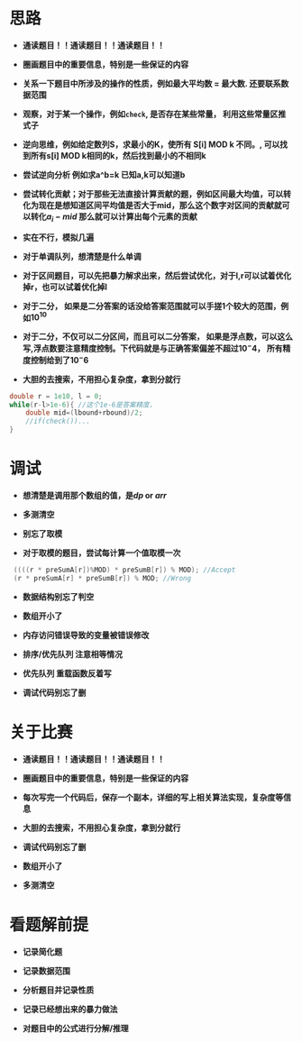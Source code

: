 # 思路

* **通读题目！！通读题目！！通读题目！！**

* **圈画题目中的重要信息，特别是一些保证的内容**

* **关系一下题目中所涉及的操作的性质，例如最大平均数 = 最大数. 还要联系数据范围**

* **观察，对于某一个操作，例如```check```, 是否存在某些常量， 利用这些常量区推式子**

* **逆向思维，例如给定数列S，求最小的K，使所有 S[i]​ MOD k 不同。, 可以找到所有s[i] MOD k相同的k，然后找到最小的不相同k**

* **尝试逆向分析 例如求a^b=k 已知a,k可以知道b**

* **尝试转化贡献；对于那些无法直接计算贡献的题，例如区间最大均值，可以转化为现在是想知道区间平均值是否大于mid，那么这个数字对区间的贡献就可以转化$a_i - mid$ 那么就可以计算出每个元素的贡献**

* **实在不行，模拟几遍**

* **对于单调队列，想清楚是什么单调**

* **对于区间题目，可以先把暴力解求出来，然后尝试优化，对于l,r可以试着优化掉r，也可以试着优化掉l**

* **对于二分， 如果是二分答案的话没给答案范围就可以手搓1个较大的范围，例如$10^{10}$**

* **对于二分，不仅可以二分区间，而且可以二分答案， 如果是浮点数，可以这么写,浮点数要注意精度控制。下代码就是与正确答案偏差不超过$10^-4$， 所有精度控制给到了$10^-6$**

* **大胆的去搜索，不用担心复杂度，拿到分就行**

```cpp
double r = 1e10, l = 0;
while(r-l>1e-6){ //这个1e-6是答案精度，
	double mid=(lbound+rbound)/2;
	//if(check())...
}
```

 
  
<!-- <br/><br/><br/><br/><br/><br/><br/><br/><br/><br/> -->

# 调试

* **想清楚是调用那个数组的值，是$dp$ or $arr$**

* **多测清空**

* **别忘了取模**

* **对于取模的题目，尝试每计算一个值取模一次**



```cpp
 ((((r * preSumA[r])%MOD) * preSumB[r]) % MOD); //Accept
 (r * preSumA[r] * preSumB[r]) % MOD; //Wrong
```

* **数据结构别忘了判空**

* **数组开小了**

* **内存访问错误导致的变量被错误修改**

* **排序/优先队列 注意相等情况**

* **优先队列 重载函数反着写**

* **调试代码别忘了删**

# 关于比赛

* **通读题目！！通读题目！！通读题目！！**

* **圈画题目中的重要信息，特别是一些保证的内容**

* **每次写完一个代码后，保存一个副本，详细的写上相关算法实现，复杂度等信息**

* **大胆的去搜索，不用担心复杂度，拿到分就行**

* **调试代码别忘了删**

* **数组开小了**

* **多测清空**

# 看题解前提

* **记录简化题**

* **记录数据范围**

* **分析题目并记录性质**

* **记录已经想出来的暴力做法**

* **对题目中的公式进行分解/推理**